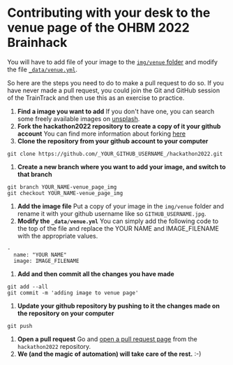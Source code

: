 # Contributing with your desk to the venue page of the OHBM 2022 Brainhack

You will have to add file of your image to the [`img/venue` folder](https://github.com/ohbm/hackathon2022/tree/main/img/venue) and modify the file [`_data/venue.yml`](https://github.com/ohbm/hackathon2022/blob/main/_data/venue.yml).

So here are the steps you need to do to make a pull request to do so. If you have never made a pull request, you could join the Git and GitHub session of the TrainTrack and then use this as an exercise to practice.

 1. **Find a image you want to add**
    If you don't have one, you can search some freely available images on [unsplash](https://unsplash.com/).
 2. **Fork the hackathon2022 repository to create a copy of it your github account**
    You can find more information about forking [here](https://help.github.com/en/github/getting-started-with-github/fork-a-repo)
 3. **Clone the repository from your github account to your computer**

 ```
 git clone https://github.com/_YOUR_GITHUB_USERNAME_/hackathon2022.git
 ```

  1. **Create a new branch where you want to add your image, and switch to that branch**

 ```
 git branch YOUR_NAME-venue_page_img
 git checkout YOUR_NAME-venue_page_img
 ```

  1. **Add the image file**
    Put a copy of your image in the `img/venue` folder and rename it with your github username like so `GITHUB_USERNAME.jpg`.
 2. **Modify the `_data/venue.yml`**
    You can simply add the following code to the top of the file and replace the YOUR NAME and IMAGE_FILENAME with the appropriate values.

 ```
 -
   name: "YOUR NAME"
   image: IMAGE_FILENAME
 ```

  1. **Add and then commit all the changes you have made**

 ```
 git add --all
 git commit -m 'adding image to venue page'
 ```

  1. **Update your github repository by pushing to it the changes made on the repository on your computer**

 ```
 git push
 ```

  1. **Open a pull request**
    Go and [open a pull request page](https://github.com/ohbm/hackathon2022/compare) from the `hackathon2022` repository.
  2. **We (and the magic of automation) will take care of the rest.** :-)

